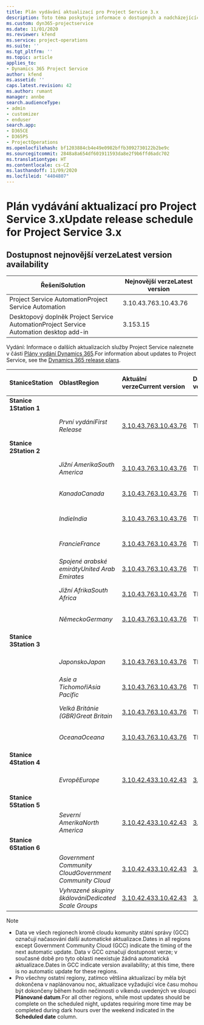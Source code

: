 ```yaml
---
title: Plán vydávání aktualizací pro Project Service 3.x
description: Toto téma poskytuje informace o dostupných a nadcházejících vydáních Dynamics 365 Project Service Automation.
ms.custom: dyn365-projectservice
ms.date: 11/01/2020
ms.reviewer: kfend
ms.service: project-operations
ms.suite: ''
ms.tgt_pltfrm: ''
ms.topic: article
applies_to:
- Dynamics 365 Project Service
author: kfend
ms.assetid: ''
caps.latest.revision: 42
ms.author: rumant
manager: annbe
search.audienceType:
- admin
- customizer
- enduser
search.app:
- D365CE
- D365PS
- ProjectOperations
ms.openlocfilehash: bf1203884cb4e49e0982bffb3092730122b2be9c
ms.sourcegitcommit: 2848a8a654df601911593da8e2f9b6ffd6adc702
ms.translationtype: HT
ms.contentlocale: cs-CZ
ms.lasthandoff: 11/09/2020
ms.locfileid: "4404807"
---
```

# <a name="update-release-schedule-for-project-service-3x"></a><span data-ttu-id="842a8-103">Plán vydávání aktualizací pro Project Service 3.x</span><span class="sxs-lookup"><span data-stu-id="842a8-103">Update release schedule for Project Service 3.x</span></span>

## <a name="latest-version-availability"></a><span data-ttu-id="842a8-104">Dostupnost nejnovější verze</span><span class="sxs-lookup"><span data-stu-id="842a8-104">Latest version availability</span></span>

| <span data-ttu-id="842a8-105">Řešení</span><span class="sxs-lookup"><span data-stu-id="842a8-105">Solution</span></span>  | <span data-ttu-id="842a8-106">Nejnovější verze</span><span class="sxs-lookup"><span data-stu-id="842a8-106">Latest version</span></span> |
|-------|----|
| <span data-ttu-id="842a8-107">Project Service Automation</span><span class="sxs-lookup"><span data-stu-id="842a8-107">Project Service Automation</span></span>    | <span data-ttu-id="842a8-108">3.10.43.76</span><span class="sxs-lookup"><span data-stu-id="842a8-108">3.10.43.76</span></span> |
| <span data-ttu-id="842a8-109">Desktopový doplněk Project Service Automation</span><span class="sxs-lookup"><span data-stu-id="842a8-109">Project Service Automation desktop add-in</span></span>                | <span data-ttu-id="842a8-110">3.15</span><span class="sxs-lookup"><span data-stu-id="842a8-110">3.15</span></span>          |

<span data-ttu-id="842a8-111">Vydání: Informace o dalších aktualizacích služby Project Service naleznete v části [Plány vydání Dynamics 365](https://docs.microsoft.com/dynamics365/release-plans/).</span><span class="sxs-lookup"><span data-stu-id="842a8-111">For information about updates to Project Service, see the [Dynamics 365 release plans](https://docs.microsoft.com/dynamics365/release-plans/).</span></span> 

| <span data-ttu-id="842a8-112">Stanice</span><span class="sxs-lookup"><span data-stu-id="842a8-112">Station</span></span>  | <span data-ttu-id="842a8-113">Oblast</span><span class="sxs-lookup"><span data-stu-id="842a8-113">Region</span></span> | <span data-ttu-id="842a8-114">Aktuální verze</span><span class="sxs-lookup"><span data-stu-id="842a8-114">Current version</span></span> | <span data-ttu-id="842a8-115">Další verze</span><span class="sxs-lookup"><span data-stu-id="842a8-115">Next version</span></span> |  <span data-ttu-id="842a8-116">Plánované datum</span><span class="sxs-lookup"><span data-stu-id="842a8-116">Scheduled date</span></span>
| :---   | :---   | :---   | :---   |:---   |         
|<span data-ttu-id="842a8-117"><strong>Stanice 1</strong></span><span class="sxs-lookup"><span data-stu-id="842a8-117"><strong>Station 1</strong></span></span> | |  |  | |
| | <span data-ttu-id="842a8-118"><i>První vydání</i></span><span class="sxs-lookup"><span data-stu-id="842a8-118"><i>First Release</i></span></span> | [<span data-ttu-id="842a8-119">3.10.43.76</span><span class="sxs-lookup"><span data-stu-id="842a8-119">3.10.43.76</span></span>](whats-new-ur-25.md) | <span data-ttu-id="842a8-120">TBD</span><span class="sxs-lookup"><span data-stu-id="842a8-120">TBD</span></span> | <span data-ttu-id="842a8-121">20. listopadu 2020</span><span class="sxs-lookup"><span data-stu-id="842a8-121">November 20, 2020</span></span>
|<span data-ttu-id="842a8-122"><strong>Stanice 2</strong></span><span class="sxs-lookup"><span data-stu-id="842a8-122"><strong>Station 2</strong></span></span> | |  |  | |
| | <span data-ttu-id="842a8-123"><i>Jižní Amerika</i></span><span class="sxs-lookup"><span data-stu-id="842a8-123"><i>South America</i></span></span> | [<span data-ttu-id="842a8-124">3.10.43.76</span><span class="sxs-lookup"><span data-stu-id="842a8-124">3.10.43.76</span></span>](whats-new-ur-25.md) | <span data-ttu-id="842a8-125">TBD</span><span class="sxs-lookup"><span data-stu-id="842a8-125">TBD</span></span> | <span data-ttu-id="842a8-126">27. listopadu 2020</span><span class="sxs-lookup"><span data-stu-id="842a8-126">November 27, 2020</span></span>
| | <span data-ttu-id="842a8-127"><i>Kanada</i></span><span class="sxs-lookup"><span data-stu-id="842a8-127"><i>Canada</i></span></span> | [<span data-ttu-id="842a8-128">3.10.43.76</span><span class="sxs-lookup"><span data-stu-id="842a8-128">3.10.43.76</span></span>](whats-new-ur-25.md) | <span data-ttu-id="842a8-129">TBD</span><span class="sxs-lookup"><span data-stu-id="842a8-129">TBD</span></span> | <span data-ttu-id="842a8-130">27. listopadu 2020</span><span class="sxs-lookup"><span data-stu-id="842a8-130">November 27, 2020</span></span> 
| | <span data-ttu-id="842a8-131"><i>Indie</i></span><span class="sxs-lookup"><span data-stu-id="842a8-131"><i>India</i></span></span> | [<span data-ttu-id="842a8-132">3.10.43.76</span><span class="sxs-lookup"><span data-stu-id="842a8-132">3.10.43.76</span></span>](whats-new-ur-25.md) | <span data-ttu-id="842a8-133">TBD</span><span class="sxs-lookup"><span data-stu-id="842a8-133">TBD</span></span> | <span data-ttu-id="842a8-134">27. listopadu 2020</span><span class="sxs-lookup"><span data-stu-id="842a8-134">November 27, 2020</span></span>
| | <span data-ttu-id="842a8-135"><i>Francie</i></span><span class="sxs-lookup"><span data-stu-id="842a8-135"><i>France</i></span></span> | [<span data-ttu-id="842a8-136">3.10.43.76</span><span class="sxs-lookup"><span data-stu-id="842a8-136">3.10.43.76</span></span>](whats-new-ur-25.md) | <span data-ttu-id="842a8-137">TBD</span><span class="sxs-lookup"><span data-stu-id="842a8-137">TBD</span></span> | <span data-ttu-id="842a8-138">27. listopadu 2020</span><span class="sxs-lookup"><span data-stu-id="842a8-138">November 27, 2020</span></span>
| | <span data-ttu-id="842a8-139"><i>Spojené arabské emiráty</i></span><span class="sxs-lookup"><span data-stu-id="842a8-139"><i>United Arab Emirates</i></span></span> | [<span data-ttu-id="842a8-140">3.10.43.76</span><span class="sxs-lookup"><span data-stu-id="842a8-140">3.10.43.76</span></span>](whats-new-ur-25.md) | <span data-ttu-id="842a8-141">TBD</span><span class="sxs-lookup"><span data-stu-id="842a8-141">TBD</span></span> | <span data-ttu-id="842a8-142">27. listopadu 2020</span><span class="sxs-lookup"><span data-stu-id="842a8-142">November 27, 2020</span></span>
| | <span data-ttu-id="842a8-143"><i>Jižní Afrika</i></span><span class="sxs-lookup"><span data-stu-id="842a8-143"><i>South Africa</i></span></span> | [<span data-ttu-id="842a8-144">3.10.43.76</span><span class="sxs-lookup"><span data-stu-id="842a8-144">3.10.43.76</span></span>](whats-new-ur-25.md) | <span data-ttu-id="842a8-145">TBD</span><span class="sxs-lookup"><span data-stu-id="842a8-145">TBD</span></span> | <span data-ttu-id="842a8-146">27. listopadu 2020</span><span class="sxs-lookup"><span data-stu-id="842a8-146">November 27, 2020</span></span>
| | <span data-ttu-id="842a8-147"><i>Německo</i></span><span class="sxs-lookup"><span data-stu-id="842a8-147"><i>Germany</i></span></span> | [<span data-ttu-id="842a8-148">3.10.43.76</span><span class="sxs-lookup"><span data-stu-id="842a8-148">3.10.43.76</span></span>](whats-new-ur-25.md) | <span data-ttu-id="842a8-149">TBD</span><span class="sxs-lookup"><span data-stu-id="842a8-149">TBD</span></span> | <span data-ttu-id="842a8-150">27. listopadu 2020</span><span class="sxs-lookup"><span data-stu-id="842a8-150">November 27, 2020</span></span>
|<span data-ttu-id="842a8-151"><strong>Stanice 3</strong></span><span class="sxs-lookup"><span data-stu-id="842a8-151"><strong>Station 3</strong></span></span> | |  |  | |
| | <span data-ttu-id="842a8-152"><i>Japonsko</i></span><span class="sxs-lookup"><span data-stu-id="842a8-152"><i>Japan</i></span></span> | [<span data-ttu-id="842a8-153">3.10.43.76</span><span class="sxs-lookup"><span data-stu-id="842a8-153">3.10.43.76</span></span>](whats-new-ur-25.md) | <span data-ttu-id="842a8-154">TBD</span><span class="sxs-lookup"><span data-stu-id="842a8-154">TBD</span></span> | <span data-ttu-id="842a8-155">11. prosince 2020</span><span class="sxs-lookup"><span data-stu-id="842a8-155">December 11, 2020</span></span>
| | <span data-ttu-id="842a8-156"><i>Asie a Tichomoří</i></span><span class="sxs-lookup"><span data-stu-id="842a8-156"><i>Asia Pacific</i></span></span> | [<span data-ttu-id="842a8-157">3.10.43.76</span><span class="sxs-lookup"><span data-stu-id="842a8-157">3.10.43.76</span></span>](whats-new-ur-25.md) | <span data-ttu-id="842a8-158">TBD</span><span class="sxs-lookup"><span data-stu-id="842a8-158">TBD</span></span> | <span data-ttu-id="842a8-159">11. prosince 2020</span><span class="sxs-lookup"><span data-stu-id="842a8-159">December 11, 2020</span></span>
| | <span data-ttu-id="842a8-160"><i>Velká Británie (GBR)</i></span><span class="sxs-lookup"><span data-stu-id="842a8-160"><i>Great Britain</i></span></span> | [<span data-ttu-id="842a8-161">3.10.43.76</span><span class="sxs-lookup"><span data-stu-id="842a8-161">3.10.43.76</span></span>](whats-new-ur-25.md) | <span data-ttu-id="842a8-162">TBD</span><span class="sxs-lookup"><span data-stu-id="842a8-162">TBD</span></span> | <span data-ttu-id="842a8-163">11. prosince 2020</span><span class="sxs-lookup"><span data-stu-id="842a8-163">December 11, 2020</span></span>
| | <span data-ttu-id="842a8-164"><i>Oceana</i></span><span class="sxs-lookup"><span data-stu-id="842a8-164"><i>Oceana</i></span></span> | [<span data-ttu-id="842a8-165">3.10.43.76</span><span class="sxs-lookup"><span data-stu-id="842a8-165">3.10.43.76</span></span>](whats-new-ur-25.md) | <span data-ttu-id="842a8-166">TBD</span><span class="sxs-lookup"><span data-stu-id="842a8-166">TBD</span></span> | <span data-ttu-id="842a8-167">11. prosince 2020</span><span class="sxs-lookup"><span data-stu-id="842a8-167">December 11, 2020</span></span>
|<span data-ttu-id="842a8-168"><strong>Stanice 4</strong></span><span class="sxs-lookup"><span data-stu-id="842a8-168"><strong>Station 4</strong></span></span> | |  |  | |
| | <span data-ttu-id="842a8-169"><i>Evropě</i></span><span class="sxs-lookup"><span data-stu-id="842a8-169"><i>Europe</i></span></span> |[<span data-ttu-id="842a8-170">3.10.42.43</span><span class="sxs-lookup"><span data-stu-id="842a8-170">3.10.42.43</span></span>](whats-new-ur-24.md) | [<span data-ttu-id="842a8-171">3.10.43.76</span><span class="sxs-lookup"><span data-stu-id="842a8-171">3.10.43.76</span></span>](whats-new-ur-25.md) | <span data-ttu-id="842a8-172">13. listopadu 2020</span><span class="sxs-lookup"><span data-stu-id="842a8-172">November 13, 2020</span></span>
|<span data-ttu-id="842a8-173"><strong>Stanice 5</strong></span><span class="sxs-lookup"><span data-stu-id="842a8-173"><strong>Station 5</strong></span></span> | |  |  | |
| | <span data-ttu-id="842a8-174"><i>Severní Amerika</i></span><span class="sxs-lookup"><span data-stu-id="842a8-174"><i>North America</i></span></span> |[<span data-ttu-id="842a8-175">3.10.42.43</span><span class="sxs-lookup"><span data-stu-id="842a8-175">3.10.42.43</span></span>](whats-new-ur-24.md) | [<span data-ttu-id="842a8-176">3.10.43.76</span><span class="sxs-lookup"><span data-stu-id="842a8-176">3.10.43.76</span></span>](whats-new-ur-25.md) | <span data-ttu-id="842a8-177">20. listopadu 2020</span><span class="sxs-lookup"><span data-stu-id="842a8-177">November 20, 2020</span></span>
|<span data-ttu-id="842a8-178"><strong>Stanice 6</strong></span><span class="sxs-lookup"><span data-stu-id="842a8-178"><strong>Station 6</strong></span></span> | |  |  | |
| | <span data-ttu-id="842a8-179"><i>Government Community Cloud</i></span><span class="sxs-lookup"><span data-stu-id="842a8-179"><i>Government Community Cloud</i></span></span> |[<span data-ttu-id="842a8-180">3.10.42.43</span><span class="sxs-lookup"><span data-stu-id="842a8-180">3.10.42.43</span></span>](whats-new-ur-24.md) | [<span data-ttu-id="842a8-181">3.10.43.76</span><span class="sxs-lookup"><span data-stu-id="842a8-181">3.10.43.76</span></span>](whats-new-ur-25.md) | <span data-ttu-id="842a8-182">20. listopadu 2020</span><span class="sxs-lookup"><span data-stu-id="842a8-182">November 20, 2020</span></span>
| | <span data-ttu-id="842a8-183"><i>Vyhrazené skupiny škálování</i></span><span class="sxs-lookup"><span data-stu-id="842a8-183"><i>Dedicated Scale Groups</i></span></span> |[<span data-ttu-id="842a8-184">3.10.42.43</span><span class="sxs-lookup"><span data-stu-id="842a8-184">3.10.42.43</span></span>](whats-new-ur-24.md) | [<span data-ttu-id="842a8-185">3.10.43.76</span><span class="sxs-lookup"><span data-stu-id="842a8-185">3.10.43.76</span></span>](whats-new-ur-25.md) | <span data-ttu-id="842a8-186">27. listopadu 2020</span><span class="sxs-lookup"><span data-stu-id="842a8-186">November 27, 2020</span></span>

>[!Note]
> - <span data-ttu-id="842a8-187">Data ve všech regionech kromě cloudu komunity státní správy (GCC) označují načasování další automatické aktualizace.</span><span class="sxs-lookup"><span data-stu-id="842a8-187">Dates in all regions except Government Community Cloud (GCC) indicate the timing of the next automatic update.</span></span> <span data-ttu-id="842a8-188">Data v GCC označují dostupnost verze; v současné době pro tyto oblasti neexistuje žádná automatická aktualizace.</span><span class="sxs-lookup"><span data-stu-id="842a8-188">Dates in GCC indicate version availability; at this time, there is no automatic update for these regions.</span></span>
> - <span data-ttu-id="842a8-189">Pro všechny ostatní regiony, zatímco většina aktualizací by měla být dokončena v naplánovanou noc, aktualizace vyžadující více času mohou být dokončeny během hodin nečinnosti o víkendu uvedených ve sloupci **Plánované datum**.</span><span class="sxs-lookup"><span data-stu-id="842a8-189">For all other regions, while most updates should be complete on the scheduled night, updates requiring more time may be completed during dark hours over the weekend indicated in the **Scheduled date** column.</span></span>
